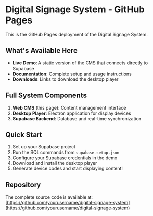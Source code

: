 # Digital Signage System - GitHub Pages

This is the GitHub Pages deployment of the Digital Signage System.

## What's Available Here

- **Live Demo**: A static version of the CMS that connects directly to Supabase
- **Documentation**: Complete setup and usage instructions
- **Downloads**: Links to download the desktop player

## Full System Components

1. **Web CMS** (this page): Content management interface
2. **Desktop Player**: Electron application for display devices
3. **Supabase Backend**: Database and real-time synchronization

## Quick Start

1. Set up your Supabase project
2. Run the SQL commands from `supabase-setup.json`
3. Configure your Supabase credentials in the demo
4. Download and install the desktop player
5. Generate device codes and start displaying content!

## Repository

The complete source code is available at: [https://github.com/yourusername/digital-signage-system](https://github.com/yourusername/digital-signage-system)